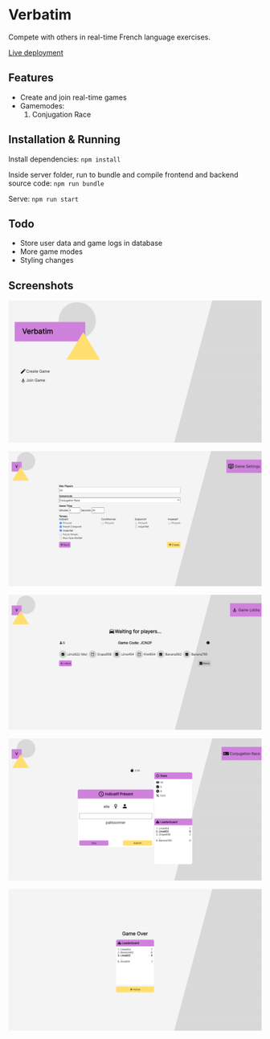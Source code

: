 # Verbatim
Compete with others in real-time French language exercises.

[Live deployment](https://verbatim.adaptable.app/)

## Features

* Create and join real-time games
* Gamemodes:
  1. Conjugation Race

## Installation & Running

Install dependencies:
`
npm install
`

Inside server folder, run to bundle and compile frontend and backend source code:
`
npm run bundle
`

Serve:
`
npm run start
`

## Todo
* Store user data and game logs in database
* More game modes
* Styling changes

## Screenshots

![Home](screenshots/home.png)

![Create Game](screenshots/create.png)

![Lobby](screenshots/lobby.png)

![Conjugation Race Game](screenshots/game.png)

![Game Over](screenshots/game_over.png)
